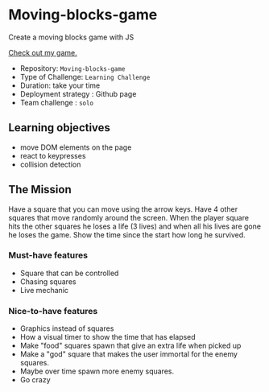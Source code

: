 # Moving-blocks-game
Create a moving blocks game with JS

[Check out my game.](https://yurifra.github.io/Moving-blocks-game/)

- Repository: `Moving-blocks-game`
- Type of Challenge: `Learning Challenge`
- Duration: take your time
- Deployment strategy : Github page
- Team challenge : `solo`

## Learning objectives
- move DOM elements on the page
- react to keypresses
- collision detection

## The Mission
Have a square that you can move using the arrow keys. 
Have 4 other squares that move randomly around the screen.
When the player square hits the other squares he loses a life (3 lives) and when all his lives are gone he loses the game.
Show the time since the start how long he survived.

### Must-have features
- Square that can be controlled
- Chasing squares
- Live mechanic

### Nice-to-have features
- Graphics instead of squares
- How a visual timer to show the time that has elapsed 
- Make "food" squares spawn that give an extra life when picked up
- Make a "god" square that makes the user immortal for the enemy squares. 
- Maybe over time spawn more enemy squares.
- Go crazy
